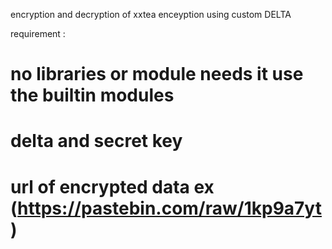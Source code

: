 encryption and decryption of xxtea enceyption using custom DELTA 

requirement :

# no libraries or module needs it use the builtin modules 
# delta and secret key
# url of encrypted data ex (https://pastebin.com/raw/1kp9a7yt)
